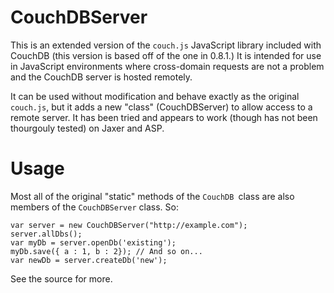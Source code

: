 CouchDBServer
=============

This is an extended version of the `couch.js` JavaScript library included with CouchDB (this version is based off of the one in 0.8.1.) It is intended for use in JavaScript environments where cross-domain requests are not a problem and the CouchDB server is hosted remotely.

It can be used without modification and behave exactly as the original `couch.js`, but it adds a new "class" (CouchDBServer) to allow access to a remote server. It has been tried and appears to work (though has not been thourgouly tested) on Jaxer and ASP.

# Usage

Most all of the original "static" methods of the `CouchDB `class are also members of the `CouchDBServer` class. So:

    var server = new CouchDBServer("http://example.com");
    server.allDbs();
    var myDb = server.openDb('existing');
    myDb.save({ a : 1, b : 2}); // And so on...
    var newDb = server.createDb('new');

See the source for more.

